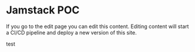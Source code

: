 # Jamstack POC

If you go to the edit page you can edit this content.
Editing content will start a CI/CD pipeline and deploy a new version of this site.

test